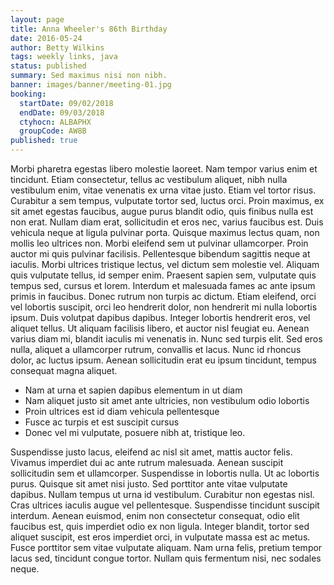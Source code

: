 ```yaml
---
layout: page
title: Anna Wheeler's 86th Birthday
date: 2016-05-24
author: Betty Wilkins
tags: weekly links, java
status: published
summary: Sed maximus nisi non nibh.
banner: images/banner/meeting-01.jpg
booking:
  startDate: 09/02/2018
  endDate: 09/03/2018
  ctyhocn: ALBAPHX
  groupCode: AW8B
published: true
---
```

Morbi pharetra egestas libero molestie laoreet. Nam tempor varius enim et tincidunt. Etiam consectetur, tellus ac vestibulum aliquet, nibh nulla vestibulum enim, vitae venenatis ex urna vitae justo. Etiam vel tortor risus. Curabitur a sem tempus, vulputate tortor sed, luctus orci. Proin maximus, ex sit amet egestas faucibus, augue purus blandit odio, quis finibus nulla est non erat. Nullam diam erat, sollicitudin et eros nec, varius faucibus est. Duis vehicula neque at ligula pulvinar porta. Quisque maximus lectus quam, non mollis leo ultrices non. Morbi eleifend sem ut pulvinar ullamcorper. Proin auctor mi quis pulvinar facilisis. Pellentesque bibendum sagittis neque at iaculis. Morbi ultrices tristique lectus, vel dictum sem molestie vel.
Aliquam quis vulputate tellus, id semper enim. Praesent sapien sem, vulputate quis tempus sed, cursus et lorem. Interdum et malesuada fames ac ante ipsum primis in faucibus. Donec rutrum non turpis ac dictum. Etiam eleifend, orci vel lobortis suscipit, orci leo hendrerit dolor, non hendrerit mi nulla lobortis ipsum. Duis volutpat dapibus dapibus. Integer lobortis hendrerit eros, vel aliquet tellus. Ut aliquam facilisis libero, et auctor nisl feugiat eu. Aenean varius diam mi, blandit iaculis mi venenatis in. Nunc sed turpis elit. Sed eros nulla, aliquet a ullamcorper rutrum, convallis et lacus. Nunc id rhoncus dolor, ac luctus ipsum. Aenean sollicitudin erat eu ipsum tincidunt, tempus consequat magna aliquet.

* Nam at urna et sapien dapibus elementum in ut diam
* Nam aliquet justo sit amet ante ultricies, non vestibulum odio lobortis
* Proin ultrices est id diam vehicula pellentesque
* Fusce ac turpis et est suscipit cursus
* Donec vel mi vulputate, posuere nibh at, tristique leo.

Suspendisse justo lacus, eleifend ac nisl sit amet, mattis auctor felis. Vivamus imperdiet dui ac ante rutrum malesuada. Aenean suscipit sollicitudin sem et ullamcorper. Suspendisse in lobortis nulla. Ut ac lobortis purus. Quisque sit amet nisi justo. Sed porttitor ante vitae vulputate dapibus. Nullam tempus ut urna id vestibulum.
Curabitur non egestas nisl. Cras ultrices iaculis augue vel pellentesque. Suspendisse tincidunt suscipit interdum. Aenean euismod, enim non consectetur consequat, odio elit faucibus est, quis imperdiet odio ex non ligula. Integer blandit, tortor sed aliquet suscipit, est eros imperdiet orci, in vulputate massa est ac metus. Fusce porttitor sem vitae vulputate aliquam. Nam urna felis, pretium tempor lacus sed, tincidunt congue tortor. Nullam quis fermentum nisi, nec sodales neque.
